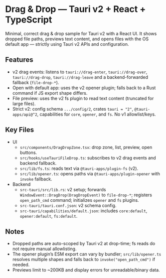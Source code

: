 # Drag & Drop — Tauri v2 + React + TypeScript

Minimal, correct drag & drop sample for Tauri v2 with a React UI. It shows dropped file paths, previews text content, and opens files with the OS default app — strictly using Tauri v2 APIs and configuration.

## Features
- v2 drag events: listens to `tauri://drag-enter`, `tauri://drag-over`, `tauri://drag-drop`, `tauri://drag-leave` and a backend-forwarded fallback (`file-drop-*`).
- Open with default app: uses the v2 opener plugin; falls back to a Rust command if JS export shape differs.
- File preview: uses the v2 fs plugin to read text content (truncated for large files).
- Strict v2: config schema `.../config/2`, crates `tauri = "2"`, `@tauri-apps/api@^2`, capabilities for `core`, `opener`, and `fs`. No v1 allowlist/keys.

## Key Files
- UI
  - `src/components/DragDropZone.tsx`: drop zone, list, preview, open buttons.
  - `src/hooks/useTauriFileDrop.ts`: subscribes to v2 drag events and backend fallback.
  - `src/lib/fs.ts`: reads text via `@tauri-apps/plugin-fs` (v2).
  - `src/lib/opener.ts`: opens paths via `@tauri-apps/plugin-opener` with `invoke` fallback.
- Backend
  - `src-tauri/src/lib.rs`: v2 setup; forwards `WindowEvent::DragDrop(DragDropEvent)` to `file-drop-*`; registers `open_path_cmd` command; initializes `opener` and `fs` plugins.
  - `src-tauri/tauri.conf.json`: v2 schema config.
  - `src-tauri/capabilities/default.json`: includes `core:default`, `opener:default`, `fs:default`.

## Notes
- Dropped paths are auto-scoped by Tauri v2 at drop-time; fs reads do not require manual allowlisting.
- The opener plugin’s ESM export can vary by bundler; `src/lib/opener.ts` resolves multiple shapes and falls back to `invoke("open_path_cmd")` if needed.
- Previews limit to ~200KB and display errors for unreadable/binary data.
